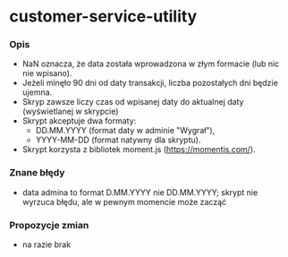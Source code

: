 # customer-service-utility
### Opis
* NaN oznacza, że data została wprowadzona w złym formacie (lub nic nie wpisano).
* Jeżeli minęło 90 dni od daty transakcji, liczba pozostałych dni będzie ujemna.
* Skryp zawsze liczy czas od wpisanej daty do aktualnej daty (wyświetlanej w skrypcie)
* Skrypt akceptuje dwa formaty:
  * DD.MM.YYYY (format daty w adminie "Wygrał"),
  * YYYY-MM-DD (format natywny dla skryptu).
* Skrypt korzysta z bibliotek moment.js (https://momentjs.com/).

### Znane błędy
* data admina to format D.MM.YYYY nie DD.MM.YYYY; skrypt nie wyrzuca błędu, ale w pewnym momencie może zacząć

### Propozycje zmian
* na razie brak
